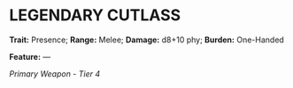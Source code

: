 # LEGENDARY CUTLASS

**Trait:** Presence; **Range:** Melee; **Damage:** d8+10 phy; **Burden:** One-Handed

**Feature:** —

*Primary Weapon - Tier 4*
